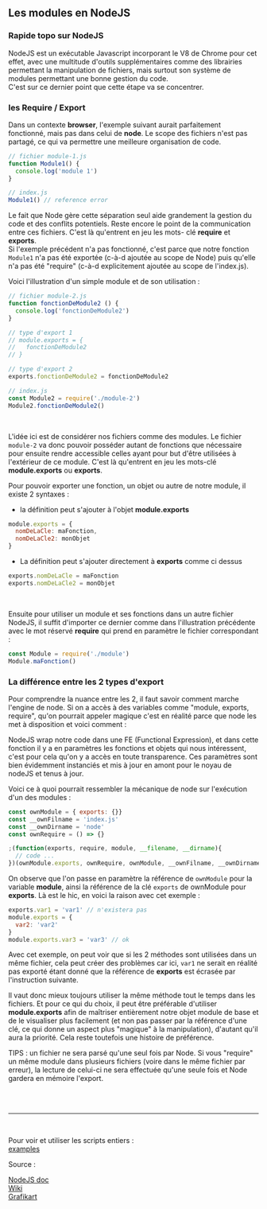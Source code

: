 ## Les modules en NodeJS

### Rapide topo sur NodeJS

NodeJS est un exécutable Javascript incorporant le V8 de Chrome pour cet effet, avec une multitude d'outils 
supplémentaires comme des librairies permettant la manipulation de fichiers, mais surtout son système de 
modules permettant une bonne gestion du code.  
C'est sur ce dernier point que cette étape va se concentrer.

### les Require / Export

Dans un contexte **browser**, l'exemple suivant aurait parfaitement fonctionné, mais pas dans celui de **node**. 
Le scope des fichiers n'est pas partagé, ce qui va permettre une meilleure organisation de code. 

```js
// fichier module-1.js
function Module1() {
  console.log('module 1')
}
```
```js
// index.js
Module1() // reference error
```

Le fait que Node gère cette séparation seul aide grandement la gestion du code et des conflits
potentiels. Reste encore le point de la communication entre ces fichiers. C'est là qu'entrent en jeu les mots-
clé **require** et **exports**.  
Si l'exemple précédent n'a pas fonctionné, c'est parce que notre fonction `Module1` n'a pas été exportée 
(c-à-d ajoutée au scope de Node) puis qu'elle n'a pas été "require" (c-à-d explicitement ajoutée
au scope de l'index.js).

Voici l'illustration d'un simple module et de son utilisation :

```js
// fichier module-2.js
function fonctionDeModule2 () {
  console.log('fonctionDeModule2')
}

// type d'export 1
// module.exports = {
//   fonctionDeModule2
// }

// type d'export 2
exports.fonctionDeModule2 = fonctionDeModule2
```
```js
// index.js
const Module2 = require('./module-2')
Module2.fonctionDeModule2()
```

<br>

L'idée ici est de considérer nos fichiers comme des modules. Le fichier `module-2` va donc pouvoir posséder 
autant de fonctions que nécessaire pour ensuite rendre accessible celles ayant pour but d'être utilisées à 
l'extérieur de ce module. C'est là qu'entrent en jeu les mots-clé **module.exports** ou **exports**.

Pour pouvoir exporter une fonction, un objet ou autre de notre module, il existe 2 syntaxes :
- la définition peut s'ajouter à l'objet **module.exports**
```js
module.exports = {
  nomDeLaCle: maFonction,
  nomDeLaCle2: monObjet
}
```
- La définition peut s'ajouter directement à **exports** comme ci dessus
```js
exports.nomDeLaCle = maFonction
exports.nomDeLaCle2 = monObjet
```

<br>

Ensuite pour utiliser un module et ses fonctions dans un autre fichier NodeJS, il suffit d'importer ce 
dernier comme dans l'illustration précédente avec le mot réservé **require** qui prend en paramètre le 
fichier correspondant :
```js
const Module = require('./module')
Module.maFonction()
```


### La différence entre les 2 types d'export


Pour comprendre la nuance entre les 2, il faut savoir comment marche l'engine de node. Si on a accès à des
variables comme "module, exports, require", qu'on pourrait appeler magique c'est en réalité parce que node 
les met à disposition et voici comment :

NodeJS wrap notre code dans une FE (Functional Expression), et dans cette fonction il y a en paramètres les
fonctions et objets qui nous intéressent, c'est pour cela qu'on y a accès en toute transparence. Ces paramètres
sont bien évidemment instanciés et mis à jour en amont pour le noyau de nodeJS et tenus à jour.

Voici ce à quoi pourrait ressembler la mécanique de node sur l'exécution d'un des modules :

```js
const ownModule = { exports: {}}
const __ownFilname = 'index.js'
const __ownDirname = 'node'
const ownRequire = () => {}

;(function(exports, require, module, __filename, __dirname){
  // code ...
})(ownModule.exports, ownRequire, ownModule, __ownFilname, __ownDirname)
```

On observe que l'on passe en paramètre la référence de `ownModule` pour la variable **module**, ainsi
la référence de la clé `exports` de ownModule pour **exports**. Là est le hic, en voici la raison avec 
cet exemple :

```js
exports.var1 = 'var1' // n'existera pas
module.exports = {
  var2: 'var2'
}
module.exports.var3 = 'var3' // ok
```

Avec cet exemple, on peut voir que si les 2 méthodes sont utilisées dans un même fichier, cela peut
créer des problèmes car ici, `var1` ne serait en réalité pas exporté étant donné que la référence 
de **exports** est écrasée par l'instruction suivante. 

Il vaut donc mieux toujours utiliser la même méthode tout le temps dans les fichiers. Et pour ce qui
du choix, il peut être préférable d'utiliser **module.exports** afin de maîtriser entièrement
notre objet module de base et de le visualiser plus facilement (et non pas passer par la référence
d'une clé, ce qui donne un aspect plus "magique" à la manipulation), d'autant
qu'il aura la priorité. Cela reste toutefois une histoire de préférence.

TIPS : un fichier ne sera parsé qu'une seul fois par Node. Si vous "require" un même module dans plusieurs
fichiers (voire dans le même fichier par erreur), la lecture de celui-ci ne sera effectuée qu'une seule
fois et Node gardera en mémoire l'export.

<br>
<br>

---
<br>

Pour voir et utiliser les scripts entiers :  
[examples](/dist/chapitre3-modules/node)  

Source :

[NodeJS doc](https://nodejs.org/en/docs/)  
[Wiki](https://fr.wikipedia.org/wiki/Node.js)  
[Grafikart](https://grafikart.fr/tutoriels/nodejs-intro-792)
